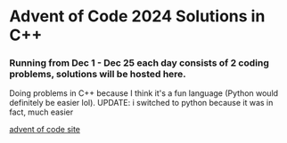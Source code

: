 # Advent of Code 2024 Solutions in C++
### Running from Dec 1 - Dec 25 each day consists of 2 coding problems, solutions will be hosted here.

Doing problems in C++ because I think it's a fun language (Python would definitely be easier lol).
UPDATE: i switched to python because it was in fact, much easier

[advent of code site](https://www.adventofcode.com/2024)
